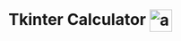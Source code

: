  # Tkinter Calculator <img align="center" src="https://i.imgur.com/JDzrSoW.png" alt="alexxyqq" height="40" width="40" />